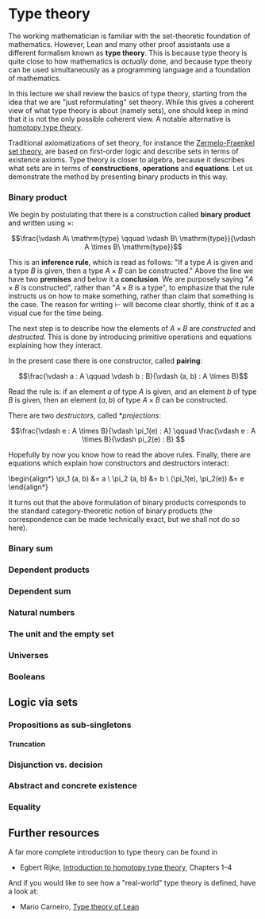 # Type theory

The working mathematician is familiar with the set-theoretic foundation of mathematics. However, Lean and many other proof assistants use a different formalism known as **type theory**. This is because type theory is quite close to how mathematics is *actually* done, and because type theory can be used simultaneously as a programming language and a foundation of mathematics.

In this lecture we shall review the basics of type theory, starting from the idea that we are "just reformulating" set theory. While this gives a coherent view of what type theory is about (namely sets), one should keep in mind that it is not the only possible coherent view. A notable alternative is [homotopy type theory](https://homotopytypetheory.org).

Traditional axiomatizations of set theory, for instance the [Zermelo-Fraenkel set theory](https://en.wikipedia.org/wiki/Zermelo–Fraenkel_set_theory), are based on first-order logic and describe sets in terms of existence axioms. Type theory is closer to algebra, because it describes what sets are in terms of **constructions**, **operations** and **equations**.  Let us demonstrate the method by presenting binary products in this way.

### Binary product

We begin by postulating that there is a construction called **binary product** and written using $\times$:

$$\frac{\vdash A\ \mathrm{type} \qquad \vdash B\ \mathrm{type}}{\vdash A \times B\ \mathrm{type}}$$

This is an **inference rule**, which is read as follows: "If a type $A$ is given and a type $B$ is given, then a type $A \times B$ can be constructed." Above the line we have two **premises** and below it a **conclusion**.
We are purposely saying "$A \times B$ is constructed", rather than "$A \times B$ is a type", to emphasize that the rule instructs us on how to make something, rather than claim that something is the case.
The reason for writing $\vdash$ will become clear shortly, think of it as a visual cue for the time being.

The next step is to describe how the elements of $A \times B$ are *constructed* and *destructed*. This is done by introducing primitive operations and equations explaining how they interact.

In the present case there is one constructor, called **pairing**:

$$\frac{\vdash a : A \qquad \vdash b : B}{\vdash (a, b) : A \times B}$$

Read the rule is: if an element $a$ of type $A$ is given, and an element $b$ of type $B$ is given, then an element $(a, b)$ of type $A \times B$ can be constructed.

There are two *destructors*, called **projections*:

$$\frac{\vdash e : A \times B}{\vdash \pi_1(e) : A}
\qquad
\frac{\vdash e : A \times B}{\vdash pi_2(e) : B}
$$

Hopefully by now you know how to read the above rules.
Finally, there are equations which explain how constructors and destructors interact:

\begin{align*}
\pi_1 (a, b) &= a \\
\pi_2 (a, b) &= b \\
(\pi_1(e), \pi_2(e)) &= e
\end{align*}

It turns out that the above formulation of binary products corresponds to the standard category-theoretic notion of binary products (the correspondence can be made technically exact, but we shall not do so here).

### Binary sum

### Dependent products

### Dependent sum

### Natural numbers

### The unit and the empty set

### Universes

### Booleans

## Logic via sets

### Propositions as sub-singletons

#### Truncation

### Disjunction vs. decision

### Abstract and concrete existence


### Equality

## Further resources

A far more complete introduction to type theory can be found in

* Egbert Rijke, [Introduction to homotopy type theory](https://arxiv.org/abs/2212.11082), Chapters 1–4

And if you would like to see how a "real-world" type theory is defined, have a look at:

* Mario Carneiro, [Type theory of Lean](https://ucilnica.fmf.uni-lj.si/mod/url/view.php?id=70491)



